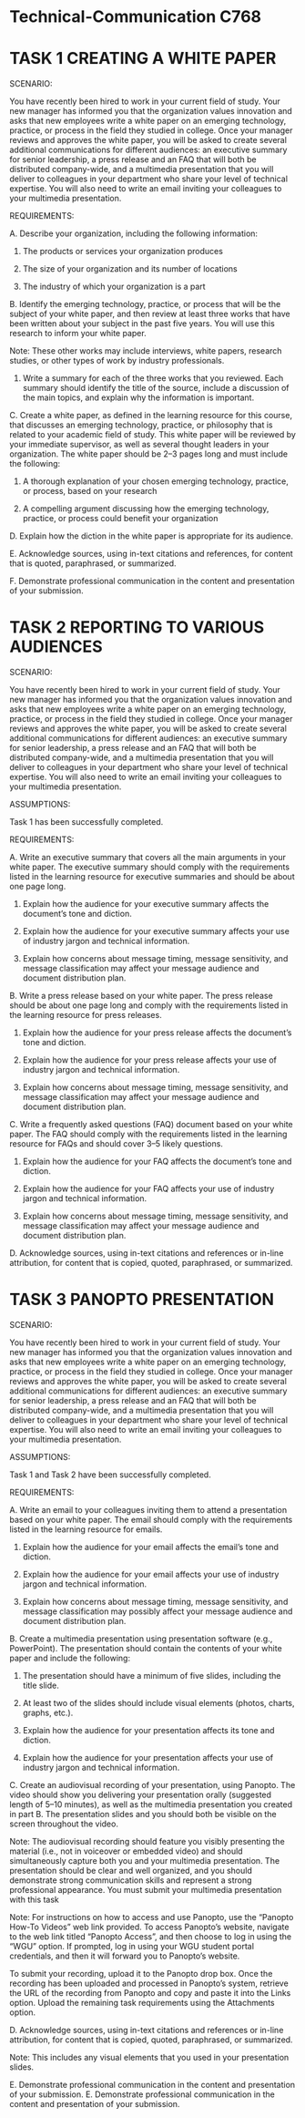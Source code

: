 # Technical-Communication C768


# TASK 1 CREATING A WHITE PAPER

SCENARIO:

You have recently been hired to work in your current field of study. Your new manager has informed you that the organization values innovation and asks that new employees write a white paper on an emerging technology, practice, or process in the field they studied in college. Once your manager reviews and approves the white paper, you will be asked to create several additional communications for different audiences: an executive summary for senior leadership, a press release and an FAQ that will both be distributed company-wide, and a multimedia presentation that you will deliver to colleagues in your department who share your level of technical expertise. You will also need to write an email inviting your colleagues to your multimedia presentation.


REQUIREMENTS:

A.  Describe your organization, including the following information:

1.  The products or services your organization produces

2.  The size of your organization and its number of locations

3.  The industry of which your organization is a part

 

B.  Identify the emerging technology, practice, or process that will be the subject of your white paper, and then review at least three works that have been written about your subject in the past five years. You will use this research to inform your white paper.

 

Note: These other works may include interviews, white papers, research studies, or other types of work by industry professionals.

 

1.  Write a summary for each of the three works that you reviewed. Each summary should identify the title of the source, include a discussion of the main topics, and explain why the information is important.

 

C.  Create a white paper, as defined in the learning resource for this course, that discusses an emerging technology, practice, or philosophy that is related to your academic field of study. This white paper will be reviewed by your immediate supervisor, as well as several thought leaders in your organization. The white paper should be 2–3 pages long and must include the following:

1.  A thorough explanation of your chosen emerging technology, practice, or process, based on your research

2.  A compelling argument discussing how the emerging technology, practice, or process could benefit your organization

 

D.  Explain how the diction in the white paper is appropriate for its audience.

 

E.  Acknowledge sources, using in-text citations and references, for content that is quoted, paraphrased, or summarized.

 

F.  Demonstrate professional communication in the content and presentation of your submission.


# TASK 2 REPORTING TO VARIOUS AUDIENCES

SCENARIO:

You have recently been hired to work in your current field of study. Your new manager has informed you that the organization values innovation and asks that new employees write a white paper on an emerging technology, practice, or process in the field they studied in college. Once your manager reviews and approves the white paper, you will be asked to create several additional communications for different audiences: an executive summary for senior leadership, a press release and an FAQ that will both be distributed company-wide, and a multimedia presentation that you will deliver to colleagues in your department who share your level of technical expertise. You will also need to write an email inviting your colleagues to your multimedia presentation.


ASSUMPTIONS:

Task 1 has been successfully completed.


REQUIREMENTS:

A.  Write an executive summary that covers all the main arguments in your white paper. The executive summary should comply with the requirements listed in the learning resource for executive summaries and should be about one page long.

1.  Explain how the audience for your executive summary affects the document’s tone and diction.

2.  Explain how the audience for your executive summary affects your use of industry jargon and technical information.

3.  Explain how concerns about message timing, message sensitivity, and message classification may affect your message audience and document distribution plan.

 

B.  Write a press release based on your white paper. The press release should be about one page long and comply with the requirements listed in the learning resource for press releases.

1.  Explain how the audience for your press release affects the document’s tone and diction.

2.  Explain how the audience for your press release affects your use of industry jargon and technical information.

3.  Explain how concerns about message timing, message sensitivity, and message classification may affect your message audience and document distribution plan.

 

C.  Write a frequently asked questions (FAQ) document based on your white paper. The FAQ should comply with the requirements listed in the learning resource for FAQs and should cover 3–5 likely questions.

1.  Explain how the audience for your FAQ affects the document’s tone and diction.

2.  Explain how the audience for your FAQ affects your use of industry jargon and technical information.

3.  Explain how concerns about message timing, message sensitivity, and message classification may affect your message audience and document distribution plan.

 

D.  Acknowledge sources, using in-text citations and references or in-line attribution, for content that is copied, quoted, paraphrased, or summarized.

 

# TASK 3 PANOPTO PRESENTATION

SCENARIO:

You have recently been hired to work in your current field of study. Your new manager has informed you that the organization values innovation and asks that new employees write a white paper on an emerging technology, practice, or process in the field they studied in college. Once your manager reviews and approves the white paper, you will be asked to create several additional communications for different audiences: an executive summary for senior leadership, a press release and an FAQ that will both be distributed company-wide, and a multimedia presentation that you will deliver to colleagues in your department who share your level of technical expertise. You will also need to write an email inviting your colleagues to your multimedia presentation.


ASSUMPTIONS:

Task 1 and Task 2 have been successfully completed.


REQUIREMENTS:

A.  Write an email to your colleagues inviting them to attend a presentation based on your white paper. The email should comply with the requirements listed in the learning resource for emails.

1.  Explain how the audience for your email affects the email’s tone and diction.

2.  Explain how the audience for your email affects your use of industry jargon and technical information.

3.  Explain how concerns about message timing, message sensitivity, and message classification may possibly affect your message audience and document distribution plan.

 

B.  Create a multimedia presentation using presentation software (e.g., PowerPoint). The presentation should contain the contents of your white paper and include the following:

1.  The presentation should have a minimum of five slides, including the title slide.

2.  At least two of the slides should include visual elements (photos, charts, graphs, etc.).

3.  Explain how the audience for your presentation affects its tone and diction.

4.  Explain how the audience for your presentation affects your use of industry jargon and technical information.

 

C.  Create an audiovisual recording of your presentation, using Panopto. The video should show you delivering your presentation orally (suggested length of 5–10 minutes), as well as the multimedia presentation you created in part B. The presentation slides and you should both be visible on the screen throughout the video.

 

Note: The audiovisual recording should feature you visibly presenting the material (i.e., not in voiceover or embedded video) and should simultaneously capture both you and your multimedia presentation. The presentation should be clear and well organized, and you should demonstrate strong communication skills and represent a strong professional appearance. You must submit your multimedia presentation with this task

 

Note: For instructions on how to access and use Panopto, use the “Panopto How-To Videos” web link provided. To access Panopto’s website, navigate to the web link titled “Panopto Access”, and then choose to log in using the “WGU” option. If prompted, log in using your WGU student portal credentials, and then it will forward you to Panopto’s website.

 

To submit your recording, upload it to the Panopto drop box. Once the recording has been uploaded and processed in Panopto’s system, retrieve the URL of the recording from Panopto and copy and paste it into the Links option. Upload the remaining task requirements using the Attachments option. 

 

D.  Acknowledge sources, using in-text citations and references or in-line attribution, for content that is copied, quoted, paraphrased, or summarized. 

 

Note: This includes any visual elements that you used in your presentation slides.

 

E.  Demonstrate professional communication in the content and presentation of your submission.
E.  Demonstrate professional communication in the content and presentation of your submission.
